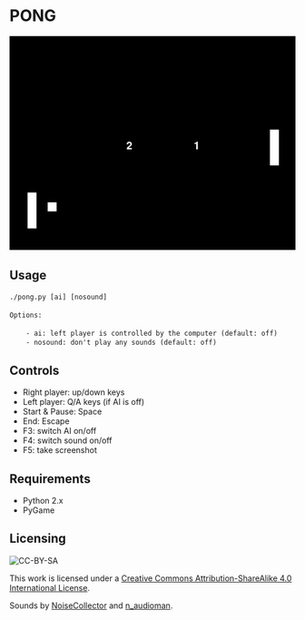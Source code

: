 # PONG

![Pong](screenshot.png)

## Usage

```text
./pong.py [ai] [nosound]

Options:

    - ai: left player is controlled by the computer (default: off)
    - nosound: don't play any sounds (default: off)
```

## Controls

- Right player: up/down keys
- Left player: Q/A keys (if AI is off)
- Start & Pause: Space
- End: Escape
- F3: switch AI on/off
- F4: switch sound on/off
- F5: take screenshot

## Requirements

- Python 2.x
- PyGame

## Licensing

![CC-BY-SA](https://i.creativecommons.org/l/by-sa/4.0/88x31.png)

This work is licensed under a [Creative Commons Attribution-ShareAlike 4.0 International License](http://creativecommons.org/licenses/by-sa/4.0/).

Sounds by [NoiseCollector](https://freesound.org/people/NoiseCollector/) and [n_audioman](https://freesound.org/people/n_audioman/).